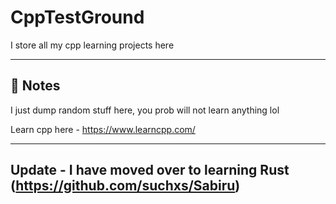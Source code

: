 # CppTestGround
I store all my cpp learning projects here


---
## 📌 Notes
I just dump random stuff here, you prob will not learn anything lol



Learn cpp here - https://www.learncpp.com/



---
## Update - I have moved over to learning Rust (https://github.com/suchxs/Sabiru)
